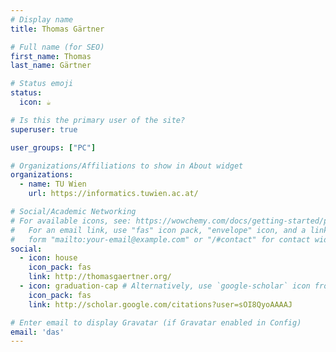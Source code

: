 ```yaml
---
# Display name
title: Thomas Gärtner

# Full name (for SEO)
first_name: Thomas
last_name: Gärtner

# Status emoji
status:
  icon: ☕️

# Is this the primary user of the site?
superuser: true

user_groups: ["PC"]

# Organizations/Affiliations to show in About widget
organizations:
  - name: TU Wien
    url: https://informatics.tuwien.ac.at/

# Social/Academic Networking
# For available icons, see: https://wowchemy.com/docs/getting-started/page-builder/#icons
#   For an email link, use "fas" icon pack, "envelope" icon, and a link in the
#   form "mailto:your-email@example.com" or "/#contact" for contact widget.
social:
  - icon: house
    icon_pack: fas
    link: http://thomasgaertner.org/
  - icon: graduation-cap # Alternatively, use `google-scholar` icon from `ai` icon pack
    icon_pack: fas
    link: http://scholar.google.com/citations?user=sOI8QyoAAAAJ

# Enter email to display Gravatar (if Gravatar enabled in Config)
email: 'das'
---
```

